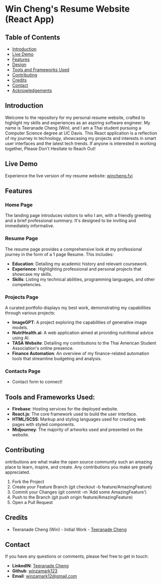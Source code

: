 # Win Cheng's Resume Website (React App) 

## Table of Contents
- [Introduction](#introduction)
- [Live Demo](#live-demo)
- [Features](#features)
- [Design](#design)
- [Tools and Frameworks Used](#tools-and-frameworks-used)
- [Contributing](#contributing)
- [Credits](#credits)
- [Contact](#contact)
- [Acknowledgements](#acknowledgements)


## Introduction
Welcome to the repository for my personal resume website, crafted to highlight my skills and experiences as an aspiring software engineer. My name is Teeranade Cheng (Win), and I am a Thai student pursuing a Computer Science degree at UC Davis. This React application is a reflection of my journey in technology, showcasing my projects and interests in smart user interfaces and the latest tech trends. If anyone is interested in working together, Please Don't Hesitate to Reach Out!

## Live Demo 
Experience the live version of my resume website: <a href="https://wincheng.fyi/" target = "_blank"> wincheng.fyi </a>

## Features

### Home Page
The landing page introduces visitors to who I am, with a friendly greeting and a brief professional summary. It's designed to be inviting and immediately informative.


### Resume Page
The resume page provides a comprehensive look at my professional journey in the form of a 1 page Resume. This includes:

- **Education**: Detailing my academic history and relevant coursework.
- **Experience**: Highlighting professional and personal projects that showcase my skills.
- **Skills**: Listing my technical abilities, programming languages, and other competencies.


### Projects Page
A curated portfolio displays my best work, demonstrating my capabilities through various projects:

- **ImageGPT**: A project exploring the capabilities of generative image models.
- **NutriHealth.ai**: A web application aimed at providing nutritional advice using AI.
- **TASA Website**: Detailing my contributions to the Thai American Student Association's online presence.
- **Finance Automation**: An overview of my finance-related automation tools that streamline budgeting and analysis.

### Contacts Page
- Contact form to connect!

## Tools and Frameworks Used:
- **Firebase**: Hosting services for the deployed website.
- **React.js**: The core framework used to build the user interface.
- **HTML/SCSS**: Markup and styling languages used for creating web pages with styled components.
- **Midjourney**: The majority of artworks used and presented on the website. 

## Contributing
ontributions are what make the open source community such an amazing place to learn, inspire, and create. Any contributions you make are greatly appreciated.

1. Fork the Project
2. Create your Feature Branch (git checkout -b feature/AmazingFeature)
3. Commit your Changes (git commit -m 'Add some AmazingFeature')
4. Push to the Branch (git push origin feature/AmazingFeature)
5. Open a Pull Request

## Credits
- Teeranade Cheng (Win) - Initial Work - [Teeranade Cheng](#contact)

## Contact
If you have any questions or comments, please feel free to get in touch:
- **LinkedIN**: <a href="https://www.linkedin.com/in/teeranade-cheng/" target = "_blank"> Teeranade Cheng </a>
- **Github**: <a href="https://github.com/winzamark123/" target = "_blank">winzamark123 </a>
- **Email**: winzamark12@gmail.com
   


 
